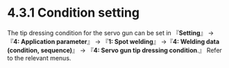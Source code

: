 ﻿# 4.3.1 Condition setting

The tip dressing condition for the servo gun can be set in 『**Setting**』 → 『**4: Application parameter**』 → 『**1: Spot welding**』 →『**4: Welding data (condition, sequence)**』 → 『**4: Servo gun tip dressing condition**.』 Refer to the relevant menus.
